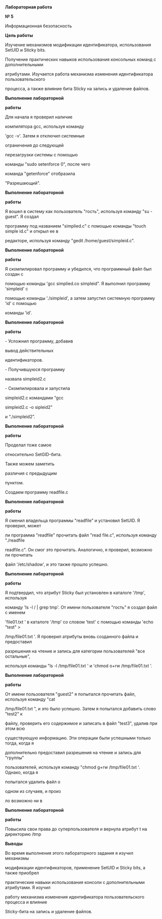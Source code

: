 ﻿<a name="br1"></a> 

**Лабораторная работа**

**№ 5**

Информационная безопасность



<a name="br2"></a> 

**Цель работы**

Изучение механизмов модификации идентификатора, использования SetUID и Sticky bits.

Получение практических навыков использования консольных команд с дополнительными

атрибутами. Изучается работа механизма изменения идентификатора пользовательского

процесса, а также влияние бита Sticky на запись и удаление файлов.



<a name="br3"></a> 

**Выполнение лабораторной**

**работы**

Для начала я проверил наличие

компилятора gcc, используя команду

'gcc -v'. Затем я отключил системные

ограничения до следующей

перезагрузки системы с помощью

команды "sudo setenforce 0", после чего

команда "getenforce" отобразила

"Разрешающий".



<a name="br4"></a> 

**Выполнение лабораторной**

**работы**

Я вошел в систему как пользователь "гость", используя команду "su - guest". Я создал

программу под названием "simplied.c" с помощью команды "touch simple id.c" и открыл ее в

редакторе, используя команду "gedit /home/guest/simpleid.c".



<a name="br5"></a> 

**Выполнение лабораторной**

**работы**

Я скомпилировал программу и убедился, что программный файл был создан с

помощью команды 'gcc simplied.co simpleid". Я выполнил программу 'simpleid' с

помощью команды './simpleid', а затем запустил системную программу 'id' с помощью

команды 'id'.



<a name="br6"></a> 

**Выполнение лабораторной**

**работы**

\- Усложнил программу, добавив

вывод действительных

идентификаторов.

\- Получившуюся программу

назвала simpleid2.c

\- Скомпилировала и запустила

simpleid2.c командами “gcc

simpleid2.c -o sipleid2”

и “./simpleid2”.



<a name="br7"></a> 

**Выполнение лабораторной**

**работы**

Проделал тоже самое

относительно SetGID-бита.

Также можем заметить

различия с предыдущим

пунктом.

Создаем программу readfile.c



<a name="br8"></a> 

**Выполнение лабораторной**

**работы**

Я сменил владельца программы "readfile" и установил SetUID. Я проверил, может

ли программа "readfile" прочитать файл "read file.c", используя команду "./readfile

readfile.c". Он смог это прочитать. Аналогично, я проверил, возможно ли прочитать

файл '/etc/shadow', и это также прошло успешно.



<a name="br9"></a> 

**Выполнение лабораторной**

**работы**

Я подтвердил, что атрибут Sticky был установлен в каталоге '/tmp', используя

команду 'ls -l / | grep tmp'. От имени пользователя "гость" я создал файл с именем

'file01.txt ' в каталоге '/tmp' со словом 'test' с помощью команды 'echo "test" >

/tmp/file01.txt '. Я проверил атрибуты вновь созданного файла и предоставил

разрешения на чтение и запись для категории пользователей "все остальные",

используя команды "ls -l /tmp/file01.txt ' и 'chmod o+rw /tmp/file01.txt '.



<a name="br10"></a> 

**Выполнение лабораторной**

**работы**

От имени пользователя "guest2" я попытался прочитать файл, используя команду "cat

/tmp/file01.txt ", и это было успешно. Затем я попытался добавить слово "test2" к

файлу, проверить его содержимое и записать в файл "test3", удалив при этом всю

существующую информацию. Эти операции были успешными только тогда, когда я

дополнительно предоставил разрешения на чтение и запись для "группы"

пользователей, используя команду "chmod g+rw /tmp/file01.txt '. Однако, когда я

попытался удалить файл о

одном из случаев, и произ

ло возможно ни в



<a name="br11"></a> 

**Выполнение лабораторной**

**работы**

Повысила свои права до суперпользователя и вернула атрибут t на директорию /tmp



<a name="br12"></a> 

**Выводы**

Во время выполнения этого лабораторного задания я изучил механизмы

модификации идентификаторов, применение SetUID и Sticky bits, а также приобрел

практические навыки использования консоли с дополнительными атрибутами. Я изучил

работу механизма изменения идентификатора пользовательского процесса и влияние

Sticky-бита на запись и удаление файлов.

